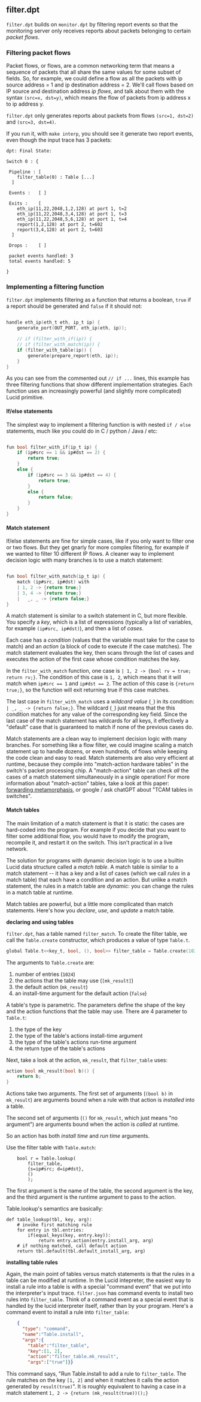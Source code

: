 ## filter.dpt

`filter.dpt` builds on `monitor.dpt` by filtering report events so that the monitoring server only receives reports about packets belonging to certain _packet flows_. 

### Filtering packet flows
Packet flows, or flows, are a common networking term that means a sequence of packets that all share the same values for some subset of fields. So, for example, we could define a flow as all the packets with ip source address = 1 and ip destination address = 2. We'll call flows based on IP source and destination address _ip flows_, and talk about them with the syntax `(src=x, dst=y)`, which means the flow of packets from ip address x to ip address y. 

`filter.dpt` only generates reports about packets from flows `(src=1, dst=2)` and `(src=3, dst=4)`.

If you run it, with `make interp`, you should see it generate two report events, even though the input trace has 3 packets:

```
dpt: Final State:

Switch 0 : {

 Pipeline : [
    filter_table(0) : Table [...]
  ]

 Events :   [ ]

 Exits :    [
    eth_ip(11,22,2048,1,2,128) at port 1, t=2
    eth_ip(11,22,2048,3,4,128) at port 1, t=3
    eth_ip(11,22,2048,5,6,128) at port 1, t=4
    report(1,2,128) at port 2, t=602
    report(3,4,128) at port 2, t=603
  ]

 Drops :    [ ]

 packet events handled: 3
 total events handled: 5

}
```


### Implementing a filtering function

`filter.dpt` implements filtering as a function that returns a boolean, `true` if a report should be generated and `false` if it should not: 

```c

handle eth_ip(eth_t eth, ip_t ip) {
	generate_port(OUT_PORT, eth_ip(eth, ip));

	// if (filter_with_if(ip)) {
	// if (filter_with_match(ip)) {
	if (filter_with_table(ip)) {
		generate(prepare_report(eth, ip));
	}
}
```

As you can see from the commented out `// if ...` lines, this example has three filtering functions that show different implementation strategies. Each function uses an increasingly powerful (and slightly more complicated) Lucid primitive.

#### If/else statements

The simplest way to implement a filtering function is with nested `if / else` statements, much like you could do in C / python / Java / etc:

```c

fun bool filter_with_if(ip_t ip) {
	if (ip#src == 1 && ip#dst == 2) {
		return true;
	} 
	else {
		if (ip#src == 3 && ip#dst == 4) {
			return true;
		}
		else {
			return false;
		}
	}
}
```

#### Match statement

If/else statements are fine for simple cases, like if you only want to filter one or two flows. But they get gnarly for more complex filtering, for example if we wanted to filter 10 different IP flows. A  cleaner way to implement decision logic with many branches is to use a match statement:

```c

fun bool filter_with_match(ip_t ip) {
	match (ip#src, ip#dst) with 
	| 1, 2 -> {return true;}
	| 3, 4 -> {return true;}
	|	_, _ -> {return false;}
}

```

A match statement is similar to a switch statement in C, but more flexible. You specify a _key_, which is a list of expressions (typically a list of variables, for example `(ip#src, ip#dst)`), and then a list of _cases_.

Each case has a _condition_ (values that the variable must take for the case to match) and an _action_ (a block of code to execute if the case matches). 
The match statement evaluates the key, then scans through the list of cases and executes the action of the first case whose condition matches the key. 

In the `filter_with_match` function, one case is `| 1, 2 -> {bool rv = true; return rv;}`. The condition of this case is `1, 2`, which means that it will match when `ip#src == 1` and `ip#dst == 2`. The action of this case is `{return true;}`, so the function will exit returning true if this case matches.

The last case in `filter_with_match` uses a _wildcard value_ (`_`) in its condition: `| _, _ -> {return false;}`. The wildcard (`_`) just means that the this condition matches for any value of the corresponding key field. Since the last case of the match statement has wildcards for all keys, it effectively a "default" case that is guaranteed to match if none of the previous cases do. 

Match statements are a clean way to implement decision logic with many branches. For something like a flow filter, we could imagine scaling a match statement up to handle dozens, or even hundreds, of flows while keeping the code clean and easy to read. Match statements are also very efficient at runtime, because they compile into "match-action hardware tables" in the switch's packet processing chip. A "match-action" table can check _all_ the cases of a match statement simultaneously in a single operation! For more information about "match-action" tables, take a look at this paper: [forwarding metamorphasis](http://people.eecs.berkeley.edu/~sylvia/cs268-2016/papers/rmt.pdf), or google / ask chatGPT about "TCAM tables in switches".

#### Match tables

The main limitation of a match statement is that it is static: the cases are hard-coded into the program. For example if you decide that you want to filter some additional flow, you would have to modify the program, recompile it, and restart it on the switch. This isn't practical in a live network. 

The solution for programs with dynamic decision logic is to use a builtin Lucid data structure called a _match table_. A match table is similar to a match statement -- it has a key and a list of cases (which we call _rules_ in a match table) that each have a condition and an action. But unlike a match statement, the rules in a match table are _dynamic_: you can change the rules in a match table at runtime. 

Match tables are powerful, but a little more complicated than match statements. Here's how you _declare_, _use_, and _update_ a match table.

**declaring and using tables**

`filter.dpt`, has a table named `filter_match`. To create the filter table, we call the `Table.create` constructor, which produces a value of type `Table.t`. 


```c
global Table.t<<key_t, bool, (), bool>> filter_table = Table.create(1024, [mk_result], mk_result, false);
```
The arguments to `Table.create` are: 

1. number of entries (`1024`)
2. the actions that the table may use (`[mk_result]`)
3. the default action (`mk_result`)
4. an install-time argument for the default action (`false`)

A table's type is parametric. The parameters define the shape of the key and the action functions that the table may use. There are 4 parameter to `Table.t`: 

1. the type of the key
2. the type of the table's actions install-time argument
3. the type of the table's actions run-time argument
4. the return type of the table's actions


Next, take a look at the action, `mk_result`, that `filter_table` uses: 

```c
action bool mk_result(bool b)() {
	return b;
}
```
Actions take two arguments. The first set of arguments (`(bool b)` in `mk_result`) are arguments bound when a rule with that action is _installed_ into a table. 

The second set of arguments (`()` for `mk_result`, which just means "no argument") are arguments bound when the action is _called_ at runtime. 

So an action has both _install time_ and _run time_ arguments.

Use the filter table with `Table.match`: 

```
	bool r = Table.lookup(
		filter_table, 
		{s=ip#src; d=ip#dst},
		()
		);
```
The first argument is the name of the table, the second argument is the key, and the third argument is the runtime argument to pass to the action. 

Table.lookup's semantics are basically:
```
def table_lookup(tbl, key, arg):
	# invoke first matching rule
	for entry in tbl.entries: 
		if(equal_keys(key, entry.key)):
			return entry.action(entry.install_arg, arg)
	# if nothing matched, call default action
	return tbl.default(tbl.default_install_arg, arg)
```

**installing table rules**

Again, the main point of tables versus match statements is that the rules in a table can be modified at runtime. In the Lucid intepreter, the easiest way to install a rule into a table is with a special "command event" that we put into the interpreter's input trace. `filter.json` has command events to install two rules into `filter_table`. Think of a command event as a special event that is handled by the lucid interpreter itself, rather than by your program. Here's a command event to install a rule into `filter_table`:

```json
    {
      "type": "command", 
      "name":"Table.install", 
      "args":{
        "table":"filter_table", 
        "key":[1, 2], 
        "action":"filter_table.mk_result", 
        "args":["true"]}}

```

This command says, "Run Table.install to add a rule to `filter_table`. The rule matches on the key `[1, 2]` and when it matches it calls the action generated by `result(true)`". 
It is roughly equivalent to having a case in a match statement 
`1, 2 -> {return (mk_result(true))();}`
